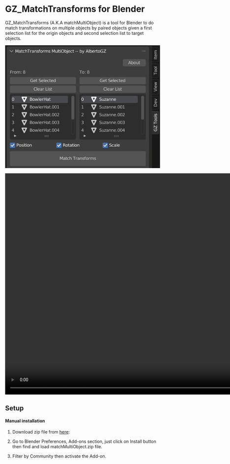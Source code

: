 # GZ_MatchTransforms for Blender
GZ_MatchTransforms (A.K.A matchMultiObject) is a tool for Blender to do match transformations on multiple objects by paired objects given a first selection list for the origin objects and second selection list to target objects. 

<img src="https://github.com/AlbertoGZ-dev/GZ_MatchTransforms/blob/master/rsrc/GZ_MatchTransforms.png"></img>

<video width="1280" height="720" controls>
  <source src="movie.mp4" type="video/mp4">
 </video>

## Setup

#### Manual installation

1. Download zip file from <a href="https://github.com/AlbertoGZ-dev/GZ_MatchTransforms/archive/refs/heads/master.zip">here</a>:

2. Go to Blender Preferences, Add-ons section, just click on Install button then find and load matchMultiObject.zip file.

3. Filter by Community then activate the Add-on.
